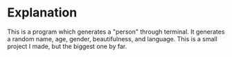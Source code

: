 # Explanation

This is a program which generates a "person" through terminal. It generates a random name, age, gender, beautifulness, and language. This is a small project I made, but the biggest one by far.
